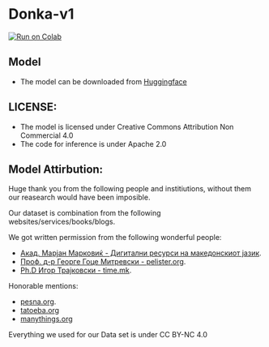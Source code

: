 # Donka-v1 

[![Run on Colab](https://colab.research.google.com/assets/colab-badge.svg)](https://colab.research.google.com/github/najdovski-stefan/Donka-v1/blob/main/Donka_v1_Inference_seq2seq_mk_en-GOOGLE-COLAB.ipynb)


## Model

- The model can be downloaded from [Huggingface](https://huggingface.co/stefan-n/Donka-v1)


## LICENSE:

- The model is licensed under Creative Commons Attribution Non Commercial 4.0
- The code for inference is under Apache 2.0

## Model Attirbution:

Huge thank you from the following people and institiutions, without them our reasearch would have been imposible.

Our dataset is combination from the following websites/services/books/blogs.

We got written permission from the following wonderful people:

- [Акад. Марјан Марковиќ - Дигитални ресурси на македонскиот јазик](https://drmj.manu.edu.mk/).
- [Проф. д-р Георге Гоце Митревски - pelister.org](https://pelister.org/).
- [Ph.D Игор Трајковски - time.mk](https://time.mk/trajkovski/).

Honorable mentions:

- [pesna.org](https://pesna.org/).
- [tatoeba.org](tatoeba.org)
- [manythings.org](https://www.manythings.org/anki/mkd-eng.zip)


Everything we used for our Data set is under CC BY-NC 4.0
